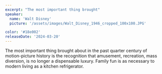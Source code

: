 ```yaml
---
excerpt: "The most important thing brought"
speaker:
  name: 'Walt Disney'
  picture: '/assets/images/Walt_Disney_1946_cropped_100x100.JPG'

color: '#18e002'
releaseDate: '2024-03-20'
---
```

The most important thing brought about in the past quarter century of motion-picture history is the recognition that amusement, recreation, mass diversion, is no longer a dispensable luxury. Family fun is as necessary to modern living as a kitchen refrigerator.
